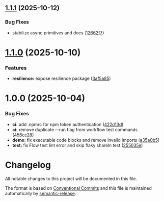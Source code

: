 ## [1.1.1](https://github.com/maxzillabong/kotlinify-ts/compare/v1.1.0...v1.1.1) (2025-10-12)


### Bug Fixes

* stabilize async primitives and docs ([12662f7](https://github.com/maxzillabong/kotlinify-ts/commit/12662f78a5ee0557b8c28dafed8d25cb396dc68d))

# [1.1.0](https://github.com/maxzillabong/kotlinify-ts/compare/v1.0.0...v1.1.0) (2025-10-10)


### Features

* **resilience:** expose resilience package ([3af5a85](https://github.com/maxzillabong/kotlinify-ts/commit/3af5a856361294da04ab6bc6eede4e6a3daca8f9))

# 1.0.0 (2025-10-04)


### Bug Fixes

* **ci:** add .npmrc for npm token authentication ([422d13d](https://github.com/maxzillabong/kotlinify-ts/commit/422d13dc04222c566a1830fc37ead05f3b78c57e))
* **ci:** remove duplicate --run flag from workflow test commands ([456cc28](https://github.com/maxzillabong/kotlinify-ts/commit/456cc280ba42f8075c7e2bdcc12488bc435202f6))
* **demo:** fix executable code blocks and remove invalid imports ([a35a0b5](https://github.com/maxzillabong/kotlinify-ts/commit/a35a0b520e1243afa5214029fee1123199b46d37))
* **test:** fix Flow test lint error and skip flaky shareIn test ([255035e](https://github.com/maxzillabong/kotlinify-ts/commit/255035e53a1cb3d552fb5381101c0bac0cd1b771))

# Changelog

All notable changes to this project will be documented in this file.

The format is based on [Conventional Commits](https://www.conventionalcommits.org) and this file is maintained automatically by [semantic-release](https://semantic-release.gitbook.io/).
